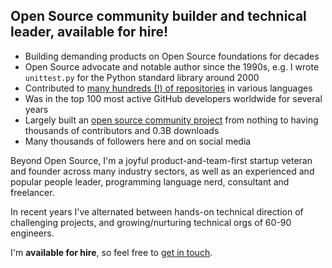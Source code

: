 ## Open Source community builder and technical leader, available for hire!

- Building demanding products on Open Source foundations for decades
- Open Source advocate and notable author since the 1990s, e.g. I
  wrote `unittest.py` for the Python standard library around 2000
- Contributed to [many hundreds (!) of
  repositories](https://github.com/purcell?tab=repositories) in
  various languages
- Was in the top 100 most active GitHub developers worldwide for
  several years
- Largely built an [open source community
  project](https://github.com/melpa/melpa) from nothing to having
  thousands of contributors and 0.3B downloads
- Many thousands of followers here and on social media

Beyond Open Source, I'm a joyful product-and-team-first startup
veteran and founder across many industry sectors, as well as an
experienced and popular people leader, programming language nerd,
consultant and freelancer.

In recent years I've alternated between hands-on technical direction
of challenging projects, and growing/nurturing technical orgs of 60-90
engineers.

I'm **available for hire**, so feel free to [get in
touch](mailto:steve@sanityinc.com).
